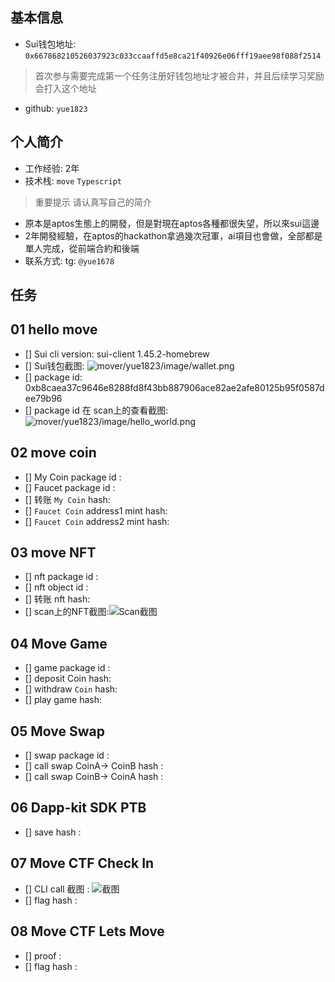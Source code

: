 ## 基本信息
- Sui钱包地址: `0x667868210526037923c033ccaaffd5e8ca21f40926e06fff19aee98f088f2514`
> 首次参与需要完成第一个任务注册好钱包地址才被合并，并且后续学习奖励会打入这个地址
- github: `yue1823`

## 个人简介
- 工作经验: 2年
- 技术栈: `move` `Typescript`
> 重要提示 请认真写自己的简介
- 原本是aptos生態上的開發，但是對現在aptos各種都很失望，所以來sui這邊
- 2年開發經驗，在aptos的hackathon拿過幾次冠軍，ai項目也會做，全部都是單人完成，從前端合約和後端
- 联系方式: tg: `@yue1678` 

## 任务

##   01 hello move  
- [] Sui cli version: sui-client 1.45.2-homebrew
- [] Sui钱包截图: ![mover/yue1823/image/wallet.png](./images/wallet.png)
- [] package id: 0xb8caea37c9646e8288fd8f43bb887906ace82ae2afe80125b95f0587dee79b96
- [] package id 在 scan上的查看截图:![mover/yue1823/image/hello_world.png](./images/hello_world.png)

##   02 move coin
- [] My Coin package id : 
- [] Faucet package id : 
- [] 转账 `My Coin` hash:
- [] `Faucet Coin` address1 mint hash:
- [] `Faucet Coin` address2 mint hash:

##   03 move NFT
- [] nft package id :
- [] nft object id : 
- [] 转账 nft  hash:
- [] scan上的NFT截图:![Scan截图](./images/你的图片地址)

##   04 Move Game
- [] game package id :
- [] deposit Coin hash:
- [] withdraw `Coin` hash:
- [] play game hash:

##   05 Move Swap
- [] swap package id :
- [] call swap CoinA-> CoinB  hash :
- [] call swap CoinB-> CoinA  hash :

##   06 Dapp-kit SDK PTB
- [] save hash :

##   07 Move CTF Check In
- [] CLI call 截图 : ![截图](./images/你的图片地址)
- [] flag hash :

##   08 Move CTF Lets Move
- [] proof : 
- [] flag hash :

